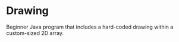 # Drawing
Beginner Java program that includes a hard-coded drawing within a custom-sized 2D array. 
